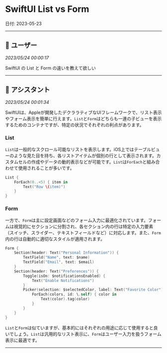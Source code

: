 # SwiftUI List vs Form

日付: 2023-05-23

---

## 👤 ユーザー
*2023/05/24 00:00:17*

SwiftUI の List と Form の違いを教えて欲しい

---

## 🤖 アシスタント
*2023/05/24 00:01:34*

SwiftUIは、Appleが開発したデクララティブなUIフレームワークで、リスト表示やフォーム表示を簡単に行えます。`List`と`Form`はどちらも一連の子ビューを表示するためのコンテナですが、特定の状況でそれぞれの利点があります。

### List

`List`は一般的なスクロール可能なリストを表示します。iOS上ではテーブルビューのような見た目を持ち、各リストアイテムが個別の行として表示されます。カスタムセルの作成やデータの動的表示などが可能です。`List`は`ForEach`と組み合わせて使用されることが多いです。

```swift
List {
    ForEach(0..<5) { item in
        Text("Row \(item)")
    }
}
```

### Form

一方で、`Form`は主に設定画面などのフォーム入力に最適化されています。フォームは視覚的にセクションに分割され、各セクション内の行は特定の入力要素（スイッチ、スライダー、テキストフィールドなど）に対応します。また、`Form`内の行は自動的に適切なスタイルが適用されます。

```swift
Form {
    Section(header: Text("Personal Information")) {
        TextField("Name", text: $name)
        TextField("Email", text: $email)
    }
    Section(header: Text("Preferences")) {
        Toggle(isOn: $notificationsEnabled) {
            Text("Enable Notifications")
        }
        Picker(selection: $selectedColor, label: Text("Favorite Color")) {
            ForEach(colors, id: \.self) { color in
                Text(color).tag(color)
            }
        }
    }
}
```

`List`と`Form`は似ていますが、基本的にはそれぞれの用途に応じて使用すると良いでしょう。`List`は汎用的なリスト表示に、`Form`はユーザー入力を扱うフォーム表示に最適です。

---
